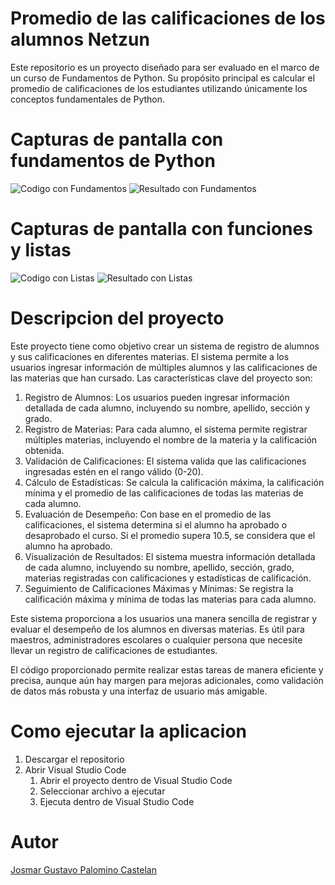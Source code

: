 # Promedio de las calificaciones de los alumnos Netzun

Este repositorio es un proyecto diseñado para ser evaluado en el marco de un curso de Fundamentos de Python. Su propósito principal es calcular el promedio de calificaciones de los estudiantes utilizando únicamente los conceptos fundamentales de Python.

# Capturas de pantalla con fundamentos de Python

![Codigo con Fundamentos](README/1_Promedio_Normal.png)
![Resultado con Fundamentos](README/2_Promedio_Normal.png)

# Capturas de pantalla con funciones y listas

![Codigo con Listas](README/1_Promedio_Funciones.png)
![Resultado con Listas](README/2_Promedio_Funciones.png)

# Descripcion del proyecto

Este proyecto tiene como objetivo crear un sistema de registro de alumnos y sus calificaciones en diferentes materias. El sistema permite a los usuarios ingresar información de múltiples alumnos y las calificaciones de las materias que han cursado. Las características clave del proyecto son:

1. Registro de Alumnos: Los usuarios pueden ingresar información detallada de cada alumno, incluyendo su nombre, apellido, sección y grado.
2. Registro de Materias: Para cada alumno, el sistema permite registrar múltiples materias, incluyendo el nombre de la materia y la calificación obtenida.
3. Validación de Calificaciones: El sistema valida que las calificaciones ingresadas estén en el rango válido (0-20).
4. Cálculo de Estadísticas: Se calcula la calificación máxima, la calificación mínima y el promedio de las calificaciones de todas las materias de cada alumno.
5. Evaluación de Desempeño: Con base en el promedio de las calificaciones, el sistema determina si el alumno ha aprobado o desaprobado el curso. Si el promedio supera 10.5, se considera que el alumno ha aprobado.
6. Visualización de Resultados: El sistema muestra información detallada de cada alumno, incluyendo su nombre, apellido, sección, grado, materias registradas con calificaciones y estadísticas de calificación.
7. Seguimiento de Calificaciones Máximas y Mínimas: Se registra la calificación máxima y mínima de todas las materias para cada alumno.

Este sistema proporciona a los usuarios una manera sencilla de registrar y evaluar el desempeño de los alumnos en diversas materias. Es útil para maestros, administradores escolares o cualquier persona que necesite llevar un registro de calificaciones de estudiantes.

El código proporcionado permite realizar estas tareas de manera eficiente y precisa, aunque aún hay margen para mejoras adicionales, como validación de datos más robusta y una interfaz de usuario más amigable.

# Como ejecutar la aplicacion

1. Descargar el repositorio
2. Abrir Visual Studio Code
   1. Abrir el proyecto dentro de Visual Studio Code
   2. Seleccionar archivo a ejecutar
   3. Ejecuta dentro de Visual Studio Code

# Autor

[Josmar Gustavo Palomino Castelan](https://linktr.ee/josmar360)
